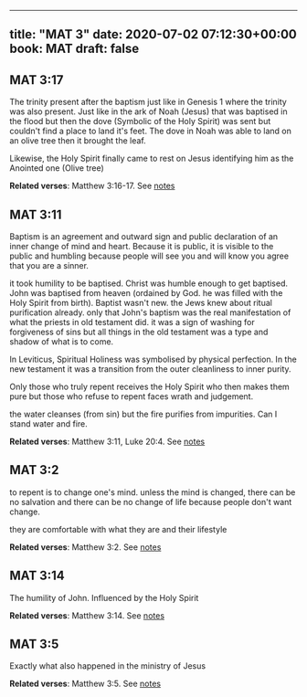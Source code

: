 
---
title: "MAT 3"
date: 2020-07-02 07:12:30+00:00
book: MAT
draft: false
---

## MAT 3:17

The trinity present after the baptism just like in Genesis 1 where the trinity was also present. Just like in the ark of Noah (Jesus) that was baptised in the flood but then the dove (Symbolic of the Holy Spirit) was sent but couldn't find a place to land it's feet. The dove in Noah was able to land on an olive tree then it brought the leaf.

Likewise, the Holy Spirit finally came to rest on Jesus identifying him as the Anointed one (Olive tree)

**Related verses**: Matthew 3:16-17. See [notes](https://my.bible.com/notes/3464645685076026252)


## MAT 3:11

Baptism is an agreement and outward sign and public declaration of an inner change of mind and heart. Because it is public, it is visible to the public and humbling because people will see you and will know you agree that you are a sinner.

it took humility to be baptised. Christ was humble enough to get baptised. John was baptised from heaven (ordained by God. he was filled with the Holy Spirit from birth). Baptist wasn't new. the Jews knew about ritual purification already. only that John's baptism was the real manifestation of what the priests in old testament did. it was a sign of washing for forgiveness of sins but all things in the old testament was a type and shadow of what is to come.

In Leviticus, Spiritual Holiness was symbolised by physical perfection. In the new testament it was a transition from the outer cleanliness to inner purity.

Only those who truly repent receives the Holy Spirit who then makes them pure but those who refuse to repent faces wrath and judgement.

the water cleanses (from sin) but the fire purifies from impurities. Can I stand water and fire.

**Related verses**: Matthew 3:11, Luke 20:4. See [notes](https://my.bible.com/notes/3464642139496637285)


## MAT 3:2

to repent is to change one's mind. unless the mind is changed, there can be no salvation and there can be no change of life because people don't want change. 

they are comfortable with what they are and their lifestyle

**Related verses**: Matthew 3:2. See [notes](https://my.bible.com/notes/3464635985110491974)


## MAT 3:14

The humility of John. Influenced by the Holy Spirit

**Related verses**: Matthew 3:14. See [notes](https://my.bible.com/notes/3266028217375122305)


## MAT 3:5

Exactly what also happened in the ministry of Jesus

**Related verses**: Matthew 3:5. See [notes](https://my.bible.com/notes/3104278804945428791)

